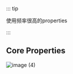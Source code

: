 ::: tip

使用频率很高的properties

:::

## Core Properties

![image (4)](https://gitee.com/q10viking/PictureRepos/raw/master/images//202112081621574.jpg)

